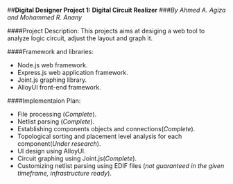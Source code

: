##**Digital Designer Project 1: Digital Circuit Realizer**
###*By Ahmed A. Agiza and Mohammed R. Anany*

####Project Description:
This projects aims at desiging a web tool to analyze logic circuit, adjust the layout and graph it.

####Framework and libraries:
* Node.js web framework.
* Express.js web application framework.
* Joint.js graphing library.
* AlloyUI front-end framework.

####Implementaion Plan:
* File processing (*Complete*).
* Netlist parsing (*Complete*).
* Establishing components objects and connections(*Complete*).
* Topological sorting and placement level analysis for each component(*Under research*).
* UI design using AlloyUI.
* Circuit graphing using Joint.js(*Complete*).
* Customizing netlist parsing using EDIF files (*not guaranteed in the given timeframe, infrastructure ready*).
